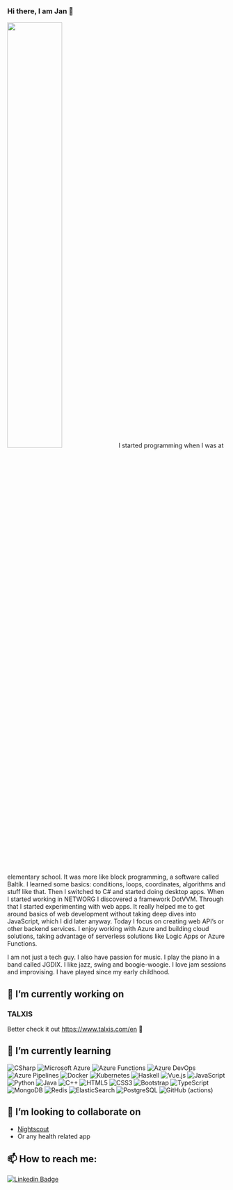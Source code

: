 ### Hi there, I am Jan 👋
<img src="https://github-readme-stats.vercel.app/api?username=skalahonza&&show_icons=trueicon_color=bb2acf&text_color=ffffff&bg_color=242424" width="50%"/>
I started programming when I was at elementary school. It was more like block programming, a software called Baltík. I learned some basics: conditions, loops, coordinates, algorithms and stuff like that. Then I switched to C# and started doing desktop apps. When I started working in NETWORG I discovered a framework DotVVM. Through that I started experimenting with web apps. It really helped me to get around basics of web development without taking deep dives into JavaScript, which I did later anyway. Today I focus on creating web API’s or other backend services. I enjoy working with Azure and building cloud solutions, taking advantage of serverless solutions like Logic Apps or Azure Functions.

I am not just a tech guy. I also have passion for music. I play the piano in a band called JGDIX. I like jazz, swing and boogie-woogie. I love jam sessions and improvising. I have played since my early childhood. 

## 🔭 I’m currently working on
### TALXIS
Better check it out https://www.talxis.com/en :eyes:

## 🌱 I’m currently learning
![CSharp](https://img.shields.io/badge/CSharp-239120?style=flat-square&logo=c-sharp)
![Microsoft Azure](https://img.shields.io/badge/Microsoft%20Azure-232F7E?style=flat-square&logo=microsoft-azure)
![Azure Functions](https://img.shields.io/badge/Azure%20Functions-0062AD?style=flat-square&logo=azure-functions)
![Azure DevOps](https://img.shields.io/badge/Azure%20DevOps-0078D7?style=flat-square&logo=azure-devops)
![Azure Pipelines](https://img.shields.io/badge/Azure%20Pipelines-2560E0?style=flat-square&logo=azure-pipelines)
![Docker](https://img.shields.io/badge/-Docker-black?style=flat-square&logo=docker)
![Kubernetes](https://img.shields.io/badge/-Kubernetes-black?style=flat-square&logo=kubernetes)
![Haskell](https://img.shields.io/badge/-Haskell-black?5D4F85=flat-square&logo=haskell)
![Vue.js](https://img.shields.io/badge/-VueJS-black?style=flat-square&logo=vue.js)
![JavaScript](https://img.shields.io/badge/-JavaScript-black?style=flat-square&logo=javascript)
![Python](https://img.shields.io/badge/-Python-black?style=flat-square&logo=Python)
![Java](https://img.shields.io/badge/-java-E34A86?style=flat-square&logo=java)
![C++](https://img.shields.io/badge/-C++-00599C?style=flat-square&logo=c)
![HTML5](https://img.shields.io/badge/-HTML5-E34F26?style=flat-square&logo=html5&logoColor=white)
![CSS3](https://img.shields.io/badge/-CSS3-1572B6?style=flat-square&logo=css3)
![Bootstrap](https://img.shields.io/badge/-Bootstrap-563D7C?style=flat-square&logo=bootstrap)
![TypeScript](https://img.shields.io/badge/-TypeScript-007ACC?style=flat-square&logo=typescript)
![MongoDB](https://img.shields.io/badge/-MongoDB-black?style=flat-square&logo=mongodb)
![Redis](https://img.shields.io/badge/-Redis-black?style=flat-square&logo=Redis)
![ElasticSearch](https://img.shields.io/badge/-ElasticSearch-005571?style=flat-square&logo=elasticsearch)
![PostgreSQL](https://img.shields.io/badge/-PostgreSQL-336791?style=flat-square&logo=postgresql)
![GitHub (actions)](https://img.shields.io/badge/-GitHub-181717?style=flat-square&logo=github)

## 👯 I’m looking to collaborate on
* [Nightscout](http://www.nightscout.info/)
* Or any health related app

## 📫 How to reach me:
[![Linkedin Badge](https://img.shields.io/badge/-janskala-blue?style=flat-square&logo=Linkedin&logoColor=white&link=https://www.linkedin.com/in/jan-skala/)](https://www.linkedin.com/in/jan-skala/)

<!--
**skalahonza/skalahonza** is a ✨ _special_ ✨ repository because its `README.md` (this file) appears on your GitHub profile.

Here are some ideas to get you started:

- 🔭 I’m currently working on ...
- 🌱 I’m currently learning ...
- 👯 I’m looking to collaborate on ...
- 🤔 I’m looking for help with ...
- 💬 Ask me about ...
- 📫 How to reach me: ...
- 😄 Pronouns: ...
- ⚡ Fun fact: ...
-->



